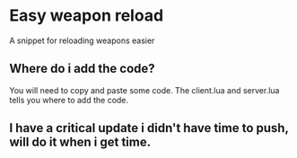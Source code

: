 # Easy weapon reload
A snippet for reloading weapons easier

## Where do i add the code?
You will need to copy and paste some code.
The client.lua and server.lua tells you where to add the code.

## I have a critical update i didn't have time to push, will do it when i get time. 

